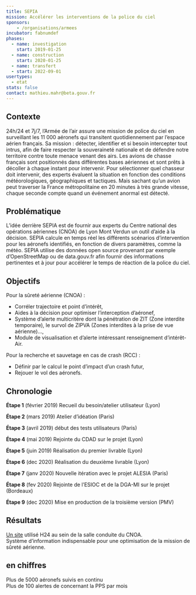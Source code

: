 ```yaml
---
title: SEPIA
mission: Accélérer les interventions de la police du ciel
sponsors:
    - /organisations/armees
incubator: fabnumdef
phases:
  - name: investigation
    start: 2019-01-25
  - name: construction
    start: 2020-01-25
  - name: transfert
  - start: 2022-09-01
usertypes:
  - etat
stats: false
contact: mathieu.mahr@beta.gouv.fr
---
```


## Contexte 
24h/24 et 7j/7, l’Armée de l’air assure une mission de police du ciel en surveillant les 11 000 aéronefs qui transitent quotidiennement par l’espace aérien français. Sa mission : détecter, identifier et si besoin intercepter tout intrus, afin de faire respecter la souveraineté nationale et de défendre notre territoire contre toute menace venant des airs.
Les avions de chasse français sont positionnés dans différentes bases aériennes et sont prêts à décoller à chaque instant pour intervenir. Pour sélectionner quel chasseur doit intervenir, des experts évaluent la situation en fonction des conditions météorologiques, géographiques et tactiques. Mais sachant qu’un avion peut traverser la France métropolitaine en 20 minutes à très grande vitesse, chaque seconde compte quand un événement anormal est détecté.

## Problématique
L’idée derrière SEPIA est de fournir aux experts du Centre national des opérations aériennes (CNOA) de Lyon Mont Verdun un outil d’aide à la décision. SEPIA calcule en temps réel les différents scénarios d’intervention pour les aéronefs identifiés, en fonction de divers paramètres, comme la météo.
SEPIA utilise des données open source provenant par exemple d’OpenStreetMap ou de data.gouv.fr afin fournir des informations pertinentes et à jour pour accélérer le temps de réaction de la police du ciel.

## Objectifs   
Pour la sûreté aérienne (CNOA) :
* Corréler trajectoire et point d’intérêt,
* Aides à la décision pour optimiser l’interception d’aéronef,
* Système d’alerte multicritère dont la pénétration de ZIT (Zone interdite temporaire), le survol de ZIPVA (Zones interdites à la prise de vue aérienne)…,
* Module de visualisation et d’alerte intéressant renseignement d’intérêt-Air.

Pour la recherche et sauvetage en cas de crash (RCC) :
* Définir par le calcul le point d’impact d’un crash futur,
* Rejouer le vol des aéronefs.


## Chronologie
__Étape 1__ (février 2019) Recueil du besoin/atelier utilisateur (Lyon)   

__Étape 2__ (mars 2019) Atelier d’idéation (Paris)   

__Étape 3__ (avril 2019) début des tests utilisateurs (Paris)   

__Étape 4__ (mai 2019) Rejointe du CDAD sur le projet (Lyon)   

__Étape 5__ (juin 2019) Réalisation du premier livrable (Lyon)   

__Étape 6__ (dec 2020) Réalisation du deuxième livrable (Lyon)   

__Étape 7__ (janv 2020) Nouvelle itération avec le projet ALESIA (Paris)   

__Étape 8__ (fev 2020) Rejointe de l’ESIOC et de la DGA-MI sur le projet (Bordeaux)   

__Étape 9__ (dec 2020) Mise en production de la troisième version (PMV)   

## Résultats
[Un site](https://sepia.fabnum.fr) utilisé H24 au sein de la salle conduite du CNOA.   
Système d’information indispensable pour une optimisation de la mission de sûreté aérienne.

## en chiffres
Plus de 5000 aéronefs suivis en continu     
Plus de 100 alertes de concernant la PPS par mois

